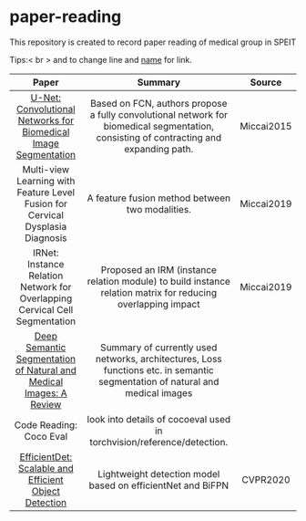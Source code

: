 # paper-reading
This repository is created to record paper reading of medical group in SPEIT

Tips:< br > and to change line and [name](link) for link.

Paper | Summary |  Source   
:-: | :-: | :-: 
[U-Net: Convolutional Networks for Biomedical Image Segmentation](https://arxiv.org/pdf/1505.04597.pdf) | Based on FCN, authors propose a fully convolutional network for biomedical segmentation, consisting of contracting and expanding path. | Miccai2015
Multi-view Learning with Feature Level Fusion for Cervical Dysplasia Diagnosis |  A feature fusion method between two modalities. | Miccai2019 |
IRNet: Instance Relation Network for Overlapping Cervical Cell Segmentation | Proposed an IRM (instance relation module) to build instance relation matrix for reducing overlapping impact | Miccai2019 |
[Deep Semantic Segmentation of Natural and Medical Images: A Review](https://arxiv.org/abs/1910.07655) | Summary of currently used networks, architectures, Loss functions etc. in semantic segmentation of natural and medical images  |   |
Code Reading: Coco Eval| look into details of cocoeval used in torchvision/reference/detection. |  |
[EfficientDet: Scalable and Efficient Object Detection](https://arxiv.org/abs/1911.09070) | Lightweight detection model based on efficientNet and BiFPN | CVPR2020  |

